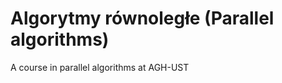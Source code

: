 Algorytmy równoległe (Parallel algorithms)
==========================================

A course in parallel algorithms at AGH-UST
